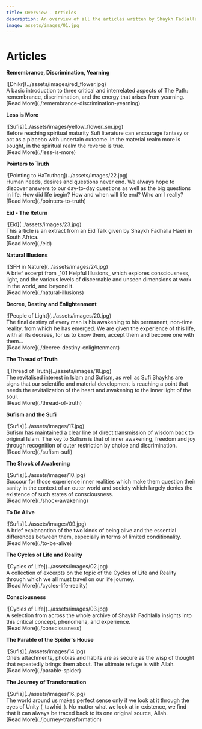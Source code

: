 ```yaml
---
title: Overview - Articles
description: An overview of all the articles written by Shaykh Fadlalla Haeri covering various topics related to Sufism and Islam.
image: assets/images/01.jpg
---
```


# Articles

<div markdown="1" class="card article sidebar center">

**Remembrance, Discrimination, Yearning**

<div markdown="2" class="article-image">
![Dhikr](../assets/images/red_flower.jpg)
</div>

<div markdown="3" class="article-para">
A basic introduction to three critical and interrelated aspects of The Path: remembrance, discrimination, and the energy that arises from yearning.
</div>

<div markdown="3" class="article-link">
[Read More](./remembrance-discrimination-yearning)
</div>

</div>

<div markdown="1" class="card article sidebar center">

**Less is More**

<div markdown="2" class="article-image">
![Sufis](../assets/images/yellow_flower_sm.jpg)
</div>

<div markdown="3" class="article-para">
Before reaching spiritual maturity Sufi literature can encourage fantasy or act as a placebo with uncertain outcome. In the material realm more is sought, in the spiritual realm the reverse is true.
</div>

<div markdown="3" class="article-link">
[Read More](./less-is-more)
</div>

</div>

<div markdown="1" class="card article sidebar center">

**Pointers to Truth**

<div markdown="2" class="article-image">
![Pointing to HaTruthqq](../assets/images/22.jpg)
</div>

<div markdown="3" class="article-para">
Human needs, desires and questions never end. We always hope to discover answers to our day-to-day questions as well as the big questions in life. How did life begin? How and when will life end? Who am I really?
</div>

<div markdown="3" class="article-link">
[Read More](./pointers-to-truth)
</div>

</div>

<div markdown="1" class="card article sidebar center">

**Eid - The Return**

<div markdown="2" class="article-image">
![Eid](../assets/images/23.jpg)
</div>

<div markdown="3" class="article-para">
This article is an extract from an Eid Talk given by Shaykh Fadhalla Haeri in South Africa.
</div>

<div markdown="3" class="article-link">
[Read More](./eid)
</div>

</div>

<div markdown="1" class="card article sidebar center">

**Natural Illusions**

<div markdown="2" class="article-image">
![SFH in Nature](../assets/images/24.jpg)
</div>

<div markdown="3" class="article-para">
A brief excerpt from _101 Helpful Illusions_ which explores consciousness, light, and the various levels of discernable and unseen dimensions at work in the world, and beyond it.
</div>

<div markdown="3" class="article-link">
[Read More](./natural-illusions)
</div>

</div>

<div markdown="1" class="card article sidebar center">

**Decree, Destiny and Enlightenment**

<div markdown="2" class="article-image">
![People of Light](../assets/images/20.jpg)
</div>

<div markdown="3" class="article-para">
The final destiny of every man is his awakening to his permanent, non-time reality, from which he has emerged. We are given the experience of this life, with all its decrees, for us to know them, accept them and become one with them...
</div>

<div markdown="3" class="article-link">
[Read More](./decree-destiny-enlightenment)
</div>

</div>

<div markdown="1" class="card article sidebar center">

**The Thread of Truth**

<div markdown="2" class="article-image">
![Thread of Truth](../assets/images/18.jpg)
</div>

<div markdown="3" class="article-para">
The revitalised interest in Islam and Sufism, as well as Sufi Shaykhs are signs that our scientific and material development is reaching a point that needs the revitalization of the heart and awakening to the inner light of the soul.
</div>

<div markdown="3" class="article-link">
[Read More](./thread-of-truth)
</div>

</div>

<div markdown="1" class="card article sidebar center">

**Sufism and the Sufi**

<div markdown="2" class="article-image">
![Sufis](../assets/images/17.jpg)
</div>

<div markdown="3" class="article-para">
Sufism has maintained a clear line of direct transmission of wisdom back to original Islam. The key to Sufism is that of inner awakening, freedom and joy through recognition of outer restriction by choice and discrimination.
</div>

<div markdown="3" class="article-link">
[Read More](./sufism-sufi)
</div>

</div>

<div markdown="1" class="card article sidebar center">

**The Shock of Awakening**

<div markdown="2" class="article-image">
![Sufis](../assets/images/10.jpg)
</div>

<div markdown="3" class="article-para">
Succour for those experience inner realities which make them question their sanity in the context of an outer world and society which largely denies the existence of such states of consciousness.
</div>

<div markdown="3" class="article-link">
[Read More](./shock-awakening)
</div>

</div>

<div markdown="1" class="card article sidebar center">

**To Be Alive**

<div markdown="2" class="article-image">
![Sufis](../assets/images/09.jpg)
</div>

<div markdown="3" class="article-para">
A brief explanantion of the two kinds of being alive and the essential differences between them, especially in terms of limited conditionality.
</div>

<div markdown="3" class="article-link">
[Read More](./to-be-alive)
</div>

</div>

<div markdown="1" class="card article sidebar center">

**The Cycles of Life and Reality**

<div markdown="2" class="article-image">
![Cycles of Life](../assets/images/02.jpg)
</div>

<div markdown="3" class="article-para">
A collection of excerpts on the topic of the Cycles of Life and Reality through which we all must travel on our life journey.
</div>

<div markdown="3" class="article-link">
[Read More](./cycles-life-reality)
</div>

</div>

<div markdown="1" class="card article sidebar center">

**Consciousness**

<div markdown="2" class="article-image">
![Cycles of Life](../assets/images/03.jpg)
</div>

<div markdown="3" class="article-para">
A selection from across the whole archive of Shaykh Fadhlalla insights into this critical concept, phenomena, and experience.
</div>

<div markdown="3" class="article-link">
[Read More](./consciousness)
</div>

</div>

<div markdown="1" class="card article sidebar center">

**The Parable of the Spider's House**

<div markdown="2" class="article-image">
![Sufis](../assets/images/14.jpg)
</div>

<div markdown="3" class="article-para">
One’s attachments, phobias and habits are as secure as the wisp of thought that repeatedly brings them about. The ultimate refuge is with Allah.
</div>

<div markdown="3" class="article-link">
[Read More](./parable-spider)
</div>

</div>

<div markdown="1" class="card article sidebar center">

**The Journey of Transformation**

<div markdown="2" class="article-image">
![Sufis](../assets/images/16.jpg)
</div>

<div markdown="3" class="article-para">
The world around us makes perfect sense only if we look at it through the eyes of Unity (_tawhīd_). No matter what we look at in existence, we find that it can always be traced back to its one original source, Allah.
</div>

<div markdown="3" class="article-link">
[Read More](./journey-transformation)
</div>

</div>